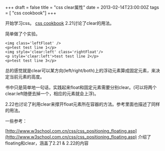 +++
draft = false
title = "css clear属性"
date = 2013-02-14T23:00:00Z
tags = [ "css cookbook"]
+++

开始学习css。
[css cookbook](http://www.amazon.com/CSS-Cookbook-Edition-Animal-Guide/dp/059615593X/) 2.21讨论了clear的用法。

简单做了个实验。

```
<img class='leftFloat' />
<p>test test line 1</p>
<img style='clear:left' class='rightFloat'/>
<p style='clear:left'>test test line 2</p>
<p>test test line 3</p>
```

总的感觉就是clear可以某方向(left/right/both)上的浮动元素算成固定元素，来决定当前元素的高度。

书中只是简单地一句话，实践起来float和固定元素需要分别clear。(可以将两个clear:left随便去掉一个，相应的元素就会上浮)。

<css cookbook> 2.22也讨论了利用clear来撑开float元素所在容器的方法。参考里面也描述了同样的用法。

一些参考：

[http://www.w3school.com.cn/css/css_positioning_floating.asp](http://www.w3school.com.cn/css/css_positioning_floating.asp) 介绍了floating和clear，涵盖了<css cookbook>2.21 & 2.22的内容